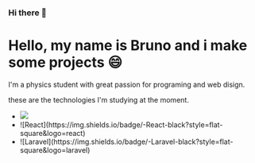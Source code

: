 ### Hi there 👋
<h1>Hello, my name is Bruno and i make some projects &#128516</h1>

<p>I'm a physics student with great passion for programing and web disign.</p>
<div>
  <p>these are the technologies I'm studying at the moment.</p>
  <ul>
    <li><img src="https://img.shields.io/badge/PHP-777BB4?style=for-the-badge&logo=php&logoColor=white" /></li>
    <li>![React](https://img.shields.io/badge/-React-black?style=flat-square&logo=react)</li>
    <li>![Laravel](https://img.shields.io/badge/-Laravel-black?style=flat-square&logo=laravel)</li>
  </ul>
</div>

<!--
**LuffBell/LuffBell** is a ✨ _special_ ✨ repository because its `README.md` (this file) appears on your GitHub profile.

Here are some ideas to get you started:

- 🔭 I’m currently working on ...
- 🌱 I’m currently learning ...
- 👯 I’m looking to collaborate on ...
- 🤔 I’m looking for help with ...
- 💬 Ask me about ...
- 📫 How to reach me: ...
- 😄 Pronouns: ...
- ⚡ Fun fact: ...
-->
